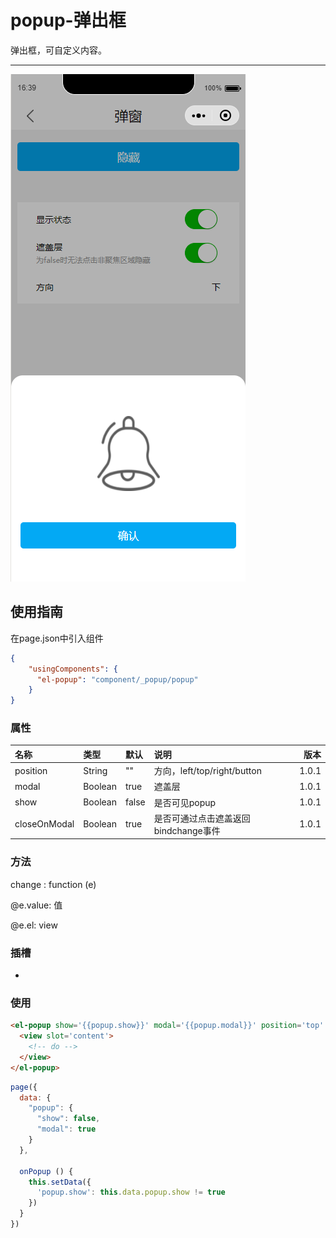 # popup-弹出框

弹出框，可自定义内容。

---

![](/assets/popup01.png)

## 使用指南

在page.json中引入组件

```json
{
    "usingComponents": {
      "el-popup": "component/_popup/popup"
    }
}
```

### 属性

| 名称 | 类型 | 默认 | 说明 | 版本 |
| :--- | :--- | :--- | :--- | ---: |
| position | String | "" | 方向，left/top/right/button | 1.0.1 |
| modal | Boolean | true | 遮盖层 | 1.0.1 |
| show | Boolean | false | 是否可见popup | 1.0.1 |
| closeOnModal | Boolean | true | 是否可通过点击遮盖返回bindchange事件 | 1.0.1 |

### 方法

change : function \(e\)

@e.value: 值

@e.el: view

### 插槽
-

### 使用

```html
<el-popup show='{{popup.show}}' modal='{{popup.modal}}' position='top' bindchange='onPopup'>
  <view slot='content'>
    <!-- do -->
  </view>
</el-popup>
```

```js
page({
  data: {
    "popup": {
      "show": false,
      "modal": true
    }
  },
    
  onPopup () {
    this.setData({
      'popup.show': this.data.popup.show != true
    })
  }
})
```





